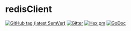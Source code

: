  # redisClient
[![GitHub tag (latest SemVer)](https://img.shields.io/github/tag/gookit/validate)](https://github.com/gookit/validate)
[![Gitter](https://badges.gitter.im/Join%20Chat.svg)](https://gitter.im/qzap)
[![Hex.pm](https://img.shields.io/hexpm/l/plug.svg)](https://github.com/qzap/.licenses/blob/master/qzap-software-licenses/APACHE/APACHE2.0)
[![GoDoc](https://godoc.org/github.com/qzap/redisClient?status.svg)](https://godoc.org/)
     
